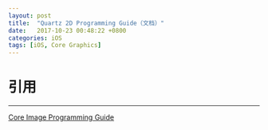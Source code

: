```yaml
---
layout: post
title:  "Quartz 2D Programming Guide（文档）"
date:   2017-10-23 00:48:22 +0800
categories: iOS
tags: [iOS, Core Graphics]
---
```









# 引用

------

[Core Image Programming Guide](https://developer.apple.com/library/content/documentation/GraphicsImaging/Conceptual/drawingwithquartz2d/Introduction/Introduction.html)
